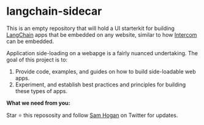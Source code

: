 # langchain-sidecar

This is an empty repository that will hold a UI starterkit for building [LangChain](https://github.com/hwchase17/langchainjs) apps that be embedded on any website, similar to how [Intercom](https://www.intercom.com) can be embedded. 

Application side-loading on a webapge is a fairly nuanced undertaking. The goal of this project is to:

1. Provide code, examples, and guides on how to build side-loadable web apps. 
2. Experiment, and establish best practices and principles for building these types of apps.


**What we need from you:**

Star ⭐️ this repososity and follow [Sam Hogan](https://twitter.com/0xSamHogan) on Twitter for updates.
